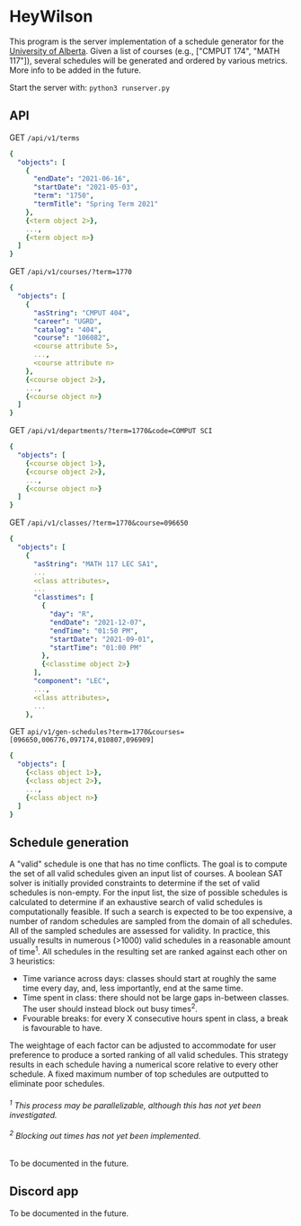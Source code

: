 # HeyWilson

This program is the server implementation of a schedule generator for the [University of Alberta](https://www.ualberta.ca/index.html).
Given a list of courses (e.g., ["CMPUT 174", "MATH 117"]), several schedules will be generated and ordered by various metrics. More info to be added in the future.

Start the server with: `python3 runserver.py`

## API
GET `/api/v1/terms`
```yaml
{
  "objects": [
    {
      "endDate": "2021-06-16", 
      "startDate": "2021-05-03", 
      "term": "1750", 
      "termTitle": "Spring Term 2021"
    },
    {<term object 2>},
    ...,
    {<term object n>}
  ]
}
```
GET `/api/v1/courses/?term=1770`

```yaml
{
  "objects": [
    {
      "asString": "CMPUT 404", 
      "career": "UGRD", 
      "catalog": "404", 
      "course": "106082",
      <course attribute 5>,
      ...,
      <course attribute n>
    },
    {<course object 2>},
    ...,
    {<course object n>}
  ]
}
```

GET `/api/v1/departments/?term=1770&code=COMPUT SCI`
```yaml
{
  "objects": [
    {<course object 1>},
    {<course object 2>},
    ...,
    {<course object n>}
  ]
}
```

GET `/api/v1/classes/?term=1770&course=096650`
```yaml
{
  "objects": [
    {
      "asString": "MATH 117 LEC SA1",
      ...
      <class attributes>,
      ...
      "classtimes": [
        {
          "day": "R", 
          "endDate": "2021-12-07", 
          "endTime": "01:50 PM", 
          "startDate": "2021-09-01", 
          "startTime": "01:00 PM"
        },
        {<classtime object 2>}
      ], 
      "component": "LEC",
      ...,
      <class attributes>,
      ...
    }, 
```

GET `api/v1/gen-schedules?term=1770&courses=[096650,006776,097174,010807,096909]`
```yaml
{
  "objects": [
    {<class object 1>},
    {<class object 2>},
    ...,
    {<class object n>}
  ]
}
```

## Schedule generation
A "valid" schedule is one that has no time conflicts. The goal is to compute the set of all valid schedules given an input list of courses.
A boolean SAT solver is initially provided constraints to determine if the set of valid schedules is non-empty.
For the input list, the size of possible schedules is calculated to determine if an exhaustive search of valid schedules is computationally feasible.
If such a search is expected to be too expensive, a number of random schedules are sampled from the domain of all schedules.
All of the sampled schedules are assessed for validity.
In practice, this usually results in numerous (>1000) valid schedules in a reasonable amount of time<sup>1</sup>.
All schedules in the resulting set are ranked against each other on 3 heuristics:
  - Time variance across days: classes should start at roughly the same time every day, and, less importantly, end at the same time.
  - Time spent in class: there should not be large gaps in-between classes. The user should instead block out busy times<sup>2</sup>.
  - Fvourable breaks: for every X consecutive hours spent in class, a break is favourable to have.
  
The weightage of each factor can be adjusted to accommodate for user preference to produce a sorted ranking of all valid schedules.
This strategy results in each schedule having a numerical score relative to every other schedule.
A fixed maximum number of top schedules are outputted to eliminate poor schedules.

###### <sup>1</sup> This process may be parallelizable, although this has not yet been investigated.<br></br><sup>2</sup> Blocking out times has not yet been implemented.

To be documented in the future.

## Discord app
To be documented in the future.
